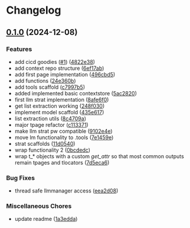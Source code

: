 # Changelog

## [0.1.0](https://github.com/shoco-team/truffles/compare/truffle-v0.1.0...truffle-v0.1.0) (2024-12-08)


### Features

* add cicd goodies ([#1](https://github.com/shoco-team/truffles/issues/1)) ([4822e38](https://github.com/shoco-team/truffles/commit/4822e38ec15a6f03218a5c5832bf466706c93fd5))
* add context repo structure ([6ef17ab](https://github.com/shoco-team/truffles/commit/6ef17ab1e84a3b1e896e5e7b40f77c5aa1482471))
* add first page implementation ([496cbd5](https://github.com/shoco-team/truffles/commit/496cbd546a14f834e2409eadba4d6f6407d5f79d))
* add functions ([24e360b](https://github.com/shoco-team/truffles/commit/24e360b1706275166ce414e741065211a5df2f3a))
* add tools scaffold ([c7997b5](https://github.com/shoco-team/truffles/commit/c7997b5074ce4076d452659d76bbc5f239bee187))
* added implemented basic contextstore ([5ac2820](https://github.com/shoco-team/truffles/commit/5ac2820a77eb9c60aecc049ab7752810a2881fa1))
* first llm strat implementation ([8afe6f0](https://github.com/shoco-team/truffles/commit/8afe6f024d2eb078115eb04cd259bdff9ba5e80e))
* get list extraction working ([248f030](https://github.com/shoco-team/truffles/commit/248f0302cdd00d901c99c6fc104d4c814f67959f))
* implement model scaffold ([435e617](https://github.com/shoco-team/truffles/commit/435e617220af25f47293d42cd912cc76b877294a))
* list extraction utils ([8c4709a](https://github.com/shoco-team/truffles/commit/8c4709acfbf37480da8839be968ccb042269b31e))
* major tpage refactor ([c113371](https://github.com/shoco-team/truffles/commit/c113371bf204c71836ac9fa7c5d61af77e8f6565))
* make llm strat pw compatible ([9102e4e](https://github.com/shoco-team/truffles/commit/9102e4e45c3a1af7744825eac43171cca96747f1))
* move lm functionality to .tools ([7e1459e](https://github.com/shoco-team/truffles/commit/7e1459e0dc985b25dc4d2ecaabbd1517655235ae))
* strat scaffolds ([11d0540](https://github.com/shoco-team/truffles/commit/11d05400ab0800c670cf945698153284d8e2b806))
* wrap functionality 2 ([0bcdedc](https://github.com/shoco-team/truffles/commit/0bcdedcf0c0a40472fe1a3202e6ebc087aa1cecf))
* wrap t_* objects with a custom _get_attr_ so that most common outputs remain tpages and tlocators ([7d5eca6](https://github.com/shoco-team/truffles/commit/7d5eca622b03e47873893273ebf871b1b38469be))


### Bug Fixes

* thread safe llmmanager access ([eea2d08](https://github.com/shoco-team/truffles/commit/eea2d084a15736a76b36e2dc08d455dced6f90a7))


### Miscellaneous Chores

* update readme ([1a3edda](https://github.com/shoco-team/truffles/commit/1a3edda68fd94bd13a0dfbb7136ea6f93800839b))
